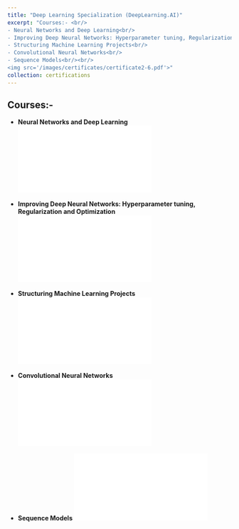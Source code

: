 ```yaml
---
title: "Deep Learning Specialization (DeepLearning.AI)"
excerpt: "Courses:- <br/>
- Neural Networks and Deep Learning<br/>
- Improving Deep Neural Networks: Hyperparameter tuning, Regularization and Optimization<br/>
- Structuring Machine Learning Projects<br/>
- Convolutional Neural Networks<br/>
- Sequence Models<br/><br/>
<img src='/images/certificates/certificate2-6.pdf'>"
collection: certifications
---
```


## Courses:-

- **Neural Networks and Deep Learning**
![img](/images/certificates/certificate2-3.pdf)

- **Improving Deep Neural Networks: Hyperparameter tuning, Regularization and Optimization**
![img](/images/certificates/certificate2-4.pdf)

- **Structuring Machine Learning Projects**
![img](/images/certificates/certificate2-2.pdf)

- **Convolutional Neural Networks**
![img](/images/certificates/certificate2-5.pdf)

- **Sequence Models**
![img](/images/certificates/certificate2-1.pdf)